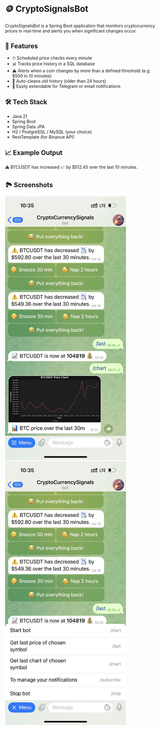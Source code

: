# 🪙 CryptoSignalsBot

CryptoSignalsBot is a Spring Boot application that monitors cryptocurrency prices in real-time and alerts you when significant changes occur.

## 📌 Features

- ⏱ Scheduled price checks every minute
- 📊 Tracks price history in a SQL database
- ⚠ Alerts when a coin changes by more than a defined threshold (e.g. $500 in 10 minutes)
- 🔄 Auto-cleans old history (older than 24 hours)
- 🔧 Easily extendable for Telegram or email notifications

## 🛠 Tech Stack

- Java 21
- Spring Boot
- Spring Data JPA
- H2 / PostgreSQL / MySQL (your choice)
- RestTemplate (for Binance API)

## 📈 Example Output

⚠️ BTCUSDT has increased 📈 by $512.45 over the last 10 minutes.

## 🏞️ Screenshots

<img src="image/IMG_5284.png" width="400px"/> <img src="image/IMG_5285.png" width="400px"/>


